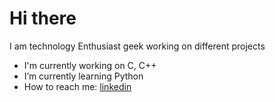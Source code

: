 # Hi there

I am technology Enthusiast geek working on different projects

- I'm currently working on C, C++
- I’m currently learning Python
- How to reach me: [linkedin](https://www.linkedin.com/in/shivansh-goyal-995022191)
